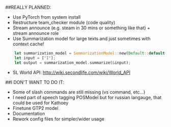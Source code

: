 ##REALLY PLANNED:

 - Use PyTorch from system install
 - Restructure team_checker module (code quality)
 - Stream announce (e.g. steam in 30 mins or something like that) + stream announce role
 - Use Summarization model for large texts and just sometimes with context cache!

```rust
    let summarization_model = SummarizationModel::new(Default::default())?;
    let input = ["I"];
    let output = summarization_model.summarize(&input);
```

 - SL World API: http://wiki.secondlife.com/wiki/World_API

##I DON'T WANT TO DO IT:

 - Some of slash commands are still missing (vs command, etc...)
 - I need part of speech tagging POSModel but for russian langauge, that could be used for Kathoey
 - Finetune GTP2 model
 - Documentation
 - Rework config files for simpler/wider usage
